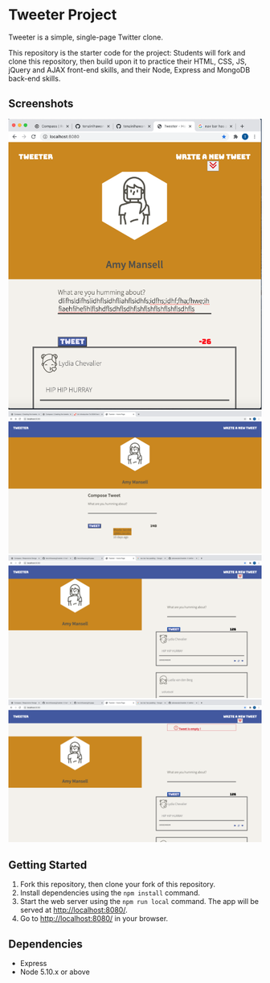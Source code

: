 # Tweeter Project

Tweeter is a simple, single-page Twitter clone.

This repository is the starter code for the project: Students will fork and clone this repository, then build upon it to practice their HTML, CSS, JS, jQuery and AJAX front-end skills, and their Node, Express and MongoDB back-end skills.

## Screenshots

![1](https://github.com/tenzinlhawang/tweeter/blob/master/docs/1.png)
![2](https://github.com/tenzinlhawang/tweeter/blob/master/docs/2.png)
![3](https://github.com/tenzinlhawang/tweeter/blob/master/docs/3.png)
![4](https://github.com/tenzinlhawang/tweeter/blob/master/docs/4.png)


## Getting Started

1. Fork this repository, then clone your fork of this repository.
2. Install dependencies using the `npm install` command.
3. Start the web server using the `npm run local` command. The app will be served at <http://localhost:8080/>.
4. Go to <http://localhost:8080/> in your browser.

## Dependencies

- Express
- Node 5.10.x or above
